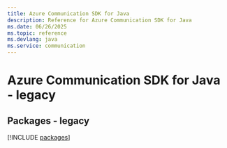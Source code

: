 ```yaml
---
title: Azure Communication SDK for Java
description: Reference for Azure Communication SDK for Java
ms.date: 06/26/2025
ms.topic: reference
ms.devlang: java
ms.service: communication
---
```

# Azure Communication SDK for Java - legacy
## Packages - legacy
[!INCLUDE [packages](communication-index.md)]